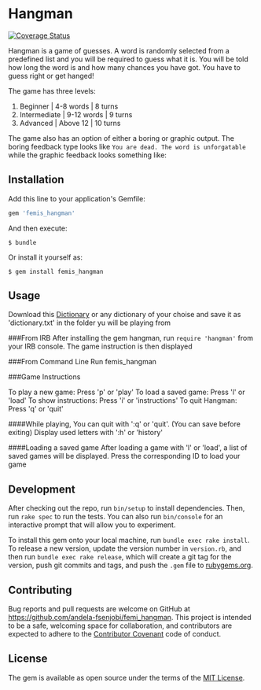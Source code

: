 # Hangman

[![Coverage Status](https://coveralls.io/repos/github/andela-fsenjobi/femis_hangman/badge.svg?branch=master)](https://coveralls.io/github/andela-fsenjobi/femis_hangman?branch=master)

Hangman is a game of guesses. A word is randomly selected from a predefined list and you will be required to guess what it is. You will be told how long the word is and how many chances you have got. You have to guess right or get hanged!

The game has three levels:
1) Beginner       |  4-8 words          |  8 turns
2) Intermediate   |  9-12 words         |  9 turns
3) Advanced       |  Above 12           |  10 turns

The game also has an option of either a boring or graphic output. The boring feedback type looks like `You are dead. The word is unforgatable` while the graphic feedback looks something like:

## Installation

Add this line to your application's Gemfile:

```ruby
gem 'femis_hangman'
```

And then execute:

    $ bundle

Or install it yourself as:

    $ gem install femis_hangman

## Usage
Download this [Dictionary](https://drive.google.com/open?id=0B1C3woZnW_mZQjZpUWlpNEZlTk0) or any dictionary of your choise and save it as 'dictionary.txt' in the folder yu will be playing from

###From IRB
After installing the gem hangman, run `require 'hangman'` from your IRB console. The game instruction is then displayed

###From Command Line
Run femis_hangman

###Game Instructions

To play a new game: Press 'p' or 'play'
To load a saved game: Press 'l' or 'load'
To show instructions: Press 'i' or 'instructions'
To quit Hangman: Press 'q' or 'quit'

####While playing,
You can quit with ':q' or 'quit'. (You can save before exiting)
Display used letters with ':h' or 'history'

####Loading a saved game
After loading a game with 'l' or 'load', a list of saved games will be displayed. Press the corresponding ID to load your game

## Development

After checking out the repo, run `bin/setup` to install dependencies. Then, run `rake spec` to run the tests. You can
also run `bin/console` for an interactive prompt that will allow you to experiment.

To install this gem onto your local machine, run `bundle exec rake install`. To release a new version, update the
version number in `version.rb`, and then run `bundle exec rake release`, which will create a git tag for the version, push git commits and tags, and push the `.gem` file to [rubygems.org](https://rubygems.org).

## Contributing

Bug reports and pull requests are welcome on GitHub at https://github.com/andela-fsenjobi/femi_hangman. This project is intended to be a safe, welcoming space for collaboration, and contributors are expected to adhere to the [Contributor Covenant](http://contributor-covenant.org) code of conduct.


## License

The gem is available as open source under the terms of the [MIT License](http://opensource.org/licenses/MIT).

